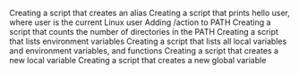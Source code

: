 Creating a script that creates an alias
Creating a script that prints hello user, where user is the current Linux user
Adding /action to PATH
Creating a script that counts the number of directories in the PATH
Creating  a script that lists environment variables
Creating a script that lists all local variables and environment variables, and functions
Creating a script that creates a new local variable
Creating a script that creates a new global variable
